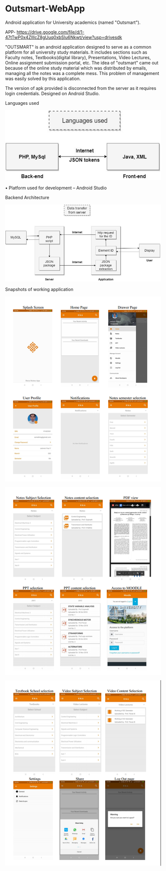 # Outsmart-WebApp
Android application for University academics (named "Outsmart").

APP- https://drive.google.com/file/d/1-47tTwP0x4ZIIIcZ8gUuq0xbSlu6Nkwt/view?usp=drivesdk

"OUTSMART" is an android application designed to serve as a common platform for all university study materials.
It includes sections such as Faculty notes, Textbooks(digital library), Presentations, Video Lectures, Online assignment submission portal, etc. 
The idea of "outsmart" came out because of the online study material which was distributed by emails, managing all the notes was a complete mess.
This problem of management was easily solved by this application.

The version of apk provided is disconnected from the server as it requires login credentials.
Designed on Android Studio.


Languages used
       
![](img/lang.jpg)

•	Platform used for development – Android Studio

Backend Architecture

![](img/arch.jpg)

Snapshots of working application

![](img/1.png)

![](img/2.png)

![](img/3.png)
